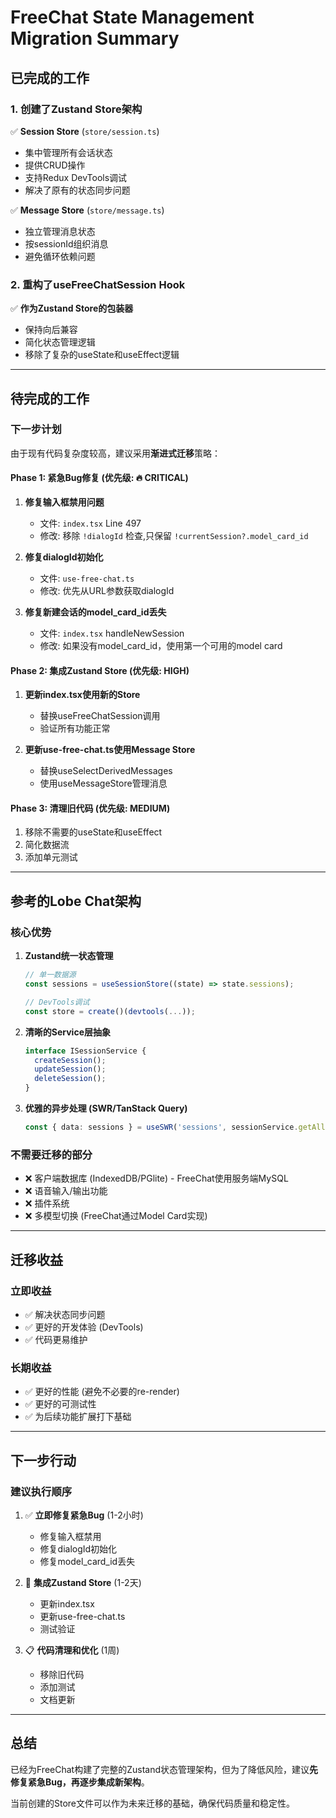 # FreeChat State Management Migration Summary

## 已完成的工作

### 1. 创建了Zustand Store架构

✅ **Session Store** (`store/session.ts`)
- 集中管理所有会话状态
- 提供CRUD操作
- 支持Redux DevTools调试
- 解决了原有的状态同步问题

✅ **Message Store** (`store/message.ts`)  
- 独立管理消息状态
- 按sessionId组织消息
- 避免循环依赖问题

### 2. 重构了useFreeChatSession Hook

✅ **作为Zustand Store的包装器**
- 保持向后兼容
- 简化状态管理逻辑
- 移除了复杂的useState和useEffect逻辑

---

## 待完成的工作

### 下一步计划

由于现有代码复杂度较高，建议采用**渐进式迁移**策略：

#### Phase 1: 紧急Bug修复 (优先级: 🔥 CRITICAL)

1. **修复输入框禁用问题**
   - 文件: `index.tsx` Line 497
   - 修改: 移除 `!dialogId` 检查,只保留 `!currentSession?.model_card_id`
   
2. **修复dialogId初始化**
   - 文件: `use-free-chat.ts`
   - 修改: 优先从URL参数获取dialogId

3. **修复新建会话的model_card_id丢失**
   - 文件: `index.tsx` handleNewSession
   - 修改: 如果没有model_card_id，使用第一个可用的model card

#### Phase 2: 集成Zustand Store (优先级: HIGH)

1. **更新index.tsx使用新的Store**
   - 替换useFreeChatSession调用
   - 验证所有功能正常

2. **更新use-free-chat.ts使用Message Store**
   - 替换useSelectDerivedMessages
   - 使用useMessageStore管理消息

#### Phase 3: 清理旧代码 (优先级: MEDIUM)

1. 移除不需要的useState和useEffect
2. 简化数据流
3. 添加单元测试

---

## 参考的Lobe Chat架构

### 核心优势

1. **Zustand统一状态管理**
   ```typescript
   // 单一数据源
   const sessions = useSessionStore((state) => state.sessions);
   
   // DevTools调试
   const store = create()(devtools(...));
   ```

2. **清晰的Service层抽象**
   ```typescript
   interface ISessionService {
     createSession();
     updateSession();
     deleteSession();
   }
   ```

3. **优雅的异步处理 (SWR/TanStack Query)**
   ```typescript
   const { data: sessions } = useSWR('sessions', sessionService.getAll);
   ```

### 不需要迁移的部分

- ❌ 客户端数据库 (IndexedDB/PGlite) - FreeChat使用服务端MySQL
- ❌ 语音输入/输出功能
- ❌ 插件系统
- ❌ 多模型切换 (FreeChat通过Model Card实现)

---

## 迁移收益

### 立即收益
- ✅ 解决状态同步问题
- ✅ 更好的开发体验 (DevTools)
- ✅ 代码更易维护

### 长期收益
- ✅ 更好的性能 (避免不必要的re-render)
- ✅ 更好的可测试性
- ✅ 为后续功能扩展打下基础

---

## 下一步行动

### 建议执行顺序

1. ✅ **立即修复紧急Bug** (1-2小时)
   - 修复输入框禁用
   - 修复dialogId初始化
   - 修复model_card_id丢失

2. 🔄 **集成Zustand Store** (1-2天)
   - 更新index.tsx
   - 更新use-free-chat.ts
   - 测试验证

3. 📋 **代码清理和优化** (1周)
   - 移除旧代码
   - 添加测试
   - 文档更新

---

## 总结

已经为FreeChat构建了完整的Zustand状态管理架构，但为了降低风险，建议**先修复紧急Bug，再逐步集成新架构**。

当前创建的Store文件可以作为未来迁移的基础，确保代码质量和稳定性。
